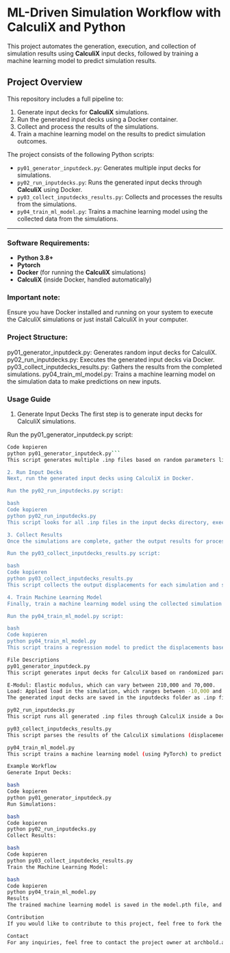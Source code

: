 # ML-Driven Simulation Workflow with CalculiX and Python

This project automates the generation, execution, and collection of simulation results using **CalculiX** input decks, followed by training a machine learning model to predict simulation results.

## Project Overview

This repository includes a full pipeline to:

1. Generate input decks for **CalculiX** simulations.
2. Run the generated input decks using a Docker container.
3. Collect and process the results of the simulations.
4. Train a machine learning model on the results to predict simulation outcomes.

The project consists of the following Python scripts:

- `py01_generator_inputdeck.py`: Generates multiple input decks for simulations.
- `py02_run_inputdecks.py`: Runs the generated input decks through **CalculiX** using Docker.
- `py03_collect_inputdecks_results.py`: Collects and processes the results from the simulations.
- `py04_train_ml_model.py`: Trains a machine learning model using the collected data from the simulations.

---

### Software Requirements:
- **Python 3.8+**
- **Pytorch**
- **Docker** (for running the **CalculiX** simulations)
- **CalculiX** (inside Docker, handled automatically)

### Important note:
Ensure you have Docker installed and running on your system to execute the CalculiX simulations or just install CalculiX in your computer.

### Project Structure:
py01_generator_inputdeck.py: Generates random input decks for CalculiX.
py02_run_inputdecks.py: Executes the generated input decks via Docker.
py03_collect_inputdecks_results.py: Gathers the results from the completed simulations.
py04_train_ml_model.py: Trains a machine learning model on the simulation data to make predictions on new inputs.

### Usage Guide
1. Generate Input Decks
The first step is to generate input decks for CalculiX simulations.

Run the py01_generator_inputdeck.py script:

```bash
Code kopieren
python py01_generator_inputdeck.py```
This script generates multiple .inp files based on random parameters like E-Modul, Poisson's ratio, and Load.

2. Run Input Decks
Next, run the generated input decks using CalculiX in Docker.

Run the py02_run_inputdecks.py script:

bash
Code kopieren
python py02_run_inputdecks.py
This script looks for all .inp files in the input decks directory, executes them using CalculiX via Docker, and generates output results.

3. Collect Results
Once the simulations are complete, gather the output results for processing.

Run the py03_collect_inputdecks_results.py script:

bash
Code kopieren
python py03_collect_inputdecks_results.py
This script collects the output displacements for each simulation and stores them in a CSV file for further processing.

4. Train Machine Learning Model
Finally, train a machine learning model using the collected simulation data.

Run the py04_train_ml_model.py script:

bash
Code kopieren
python py04_train_ml_model.py
This script trains a regression model to predict the displacements based on input parameters (E-Modul, Poisson's ratio, Load). The model can then be used to make predictions on new input sets without rerunning simulations.

File Descriptions
py01_generator_inputdeck.py
This script generates input decks for CalculiX based on randomized parameters:

E-Modul: Elastic modulus, which can vary between 210,000 and 70,000.
Load: Applied load in the simulation, which ranges between -10,000 and -100.
The generated input decks are saved in the inputdecks folder as .inp files.

py02_run_inputdecks.py
This script runs all generated .inp files through CalculiX inside a Docker container. It automatically mounts the inputdecks directory, executes the simulation, and saves the results.

py03_collect_inputdecks_results.py
This script parses the results of the CalculiX simulations (displacement values at specific nodes) and consolidates them into a CSV file. The results are then used for training the machine learning model.

py04_train_ml_model.py
This script trains a machine learning model (using PyTorch) to predict displacement values based on input parameters (E-Modul, Load). The model is optimized using Optuna to find the best hyperparameters. Once trained, the model can be used to make predictions on new data without needing to run simulations.

Example Workflow
Generate Input Decks:

bash
Code kopieren
python py01_generator_inputdeck.py
Run Simulations:

bash
Code kopieren
python py02_run_inputdecks.py
Collect Results:

bash
Code kopieren
python py03_collect_inputdecks_results.py
Train the Machine Learning Model:

bash
Code kopieren
python py04_train_ml_model.py
Results
The trained machine learning model is saved in the model.pth file, and the best hyperparameters used during training are stored in a JSON file best_10_hyperparams.json. Additionally, a CSV file with the predictions and error percentages is generated.

Contribution
If you would like to contribute to this project, feel free to fork the repository, create a feature branch, and submit a pull request.

Contact
For any inquiries, feel free to contact the project owner at archbold.alex@outlook.com
